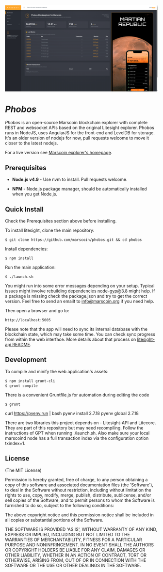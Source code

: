 <p align="center">
  <a href="https://github.com/marscoin/phobos" title="Phobos">
    <img alt="phobos" src="./public/images/phobos_dashboard.png" width="850"></img>
  </a>
</p>

# *Phobos*

*Phobos* is an open-source Marscoin blockchain explorer with complete REST and websocket APIs based on the original Litesight explorer.
Phobos runs in NodeJS, uses AngularJS for the front-end and LevelDB for storage. It's an older version of nodejs for now, pull requests welcome to move it closer to the latest nodejs.

For a live version see [Marscoin explorer's homepage](http://phobos.marscoin.org/).

## Prerequisites

* **Node.js v4.9** - Use nvm to install. Pull requests welcome.

* **NPM** - Node.js package manager, should be automatically installed when you get Node.js.


## Quick Install
  Check the Prerequisites section above before installing.

  To install litesight, clone the main repository:

    $ git clone https://github.com/marscoin/phobos.git && cd phobos

  Install dependencies:

    $ npm install
    
  Run the main application:

    $ ./launch.sh 

  You might run into some error messages depending on your setup. Typical issues might involve rebuilding dependencies node-gyp@3.8 might help. If a package is missing check the package.json and try to get the correct version. Feel free to send an emailt to info@marscoin.org if you need help.
    
  Then open a browser and go to:

    http://localhost:5005

  Please note that the app will need to sync its internal database
  with the blockchain state, which may take some time. You can check
  sync progress from within the web interface. More details about that process
  on [litesight-api README](https://github.com/marscoin/Litesight-api/blob/master/README.md). 
  
  
## Development

To compile and minify the web application's assets:

```
$ npm install grunt-cli
$ grunt compile
```

There is a convenient Gruntfile.js for automation during editing the code

```
$ grunt
```

curl https://pyenv.run | bash
pyenv install 2.7.18
pyenv global 2.7.18

There are two libraries this project depends on - Litesight-API and Litecore. They are part of this repository but may need recompiling. Follow the instructions of GPT when running ./launch.sh. Also make sure your local marscoind node has a full transaction index via the configuration option txindex=1.

## License
(The MIT License)

Permission is hereby granted, free of charge, to any person obtaining
a copy of this software and associated documentation files (the
'Software'), to deal in the Software without restriction, including
without limitation the rights to use, copy, modify, merge, publish,
distribute, sublicense, and/or sell copies of the Software, and to
permit persons to whom the Software is furnished to do so, subject to
the following conditions:

The above copyright notice and this permission notice shall be
included in all copies or substantial portions of the Software.

THE SOFTWARE IS PROVIDED 'AS IS', WITHOUT WARRANTY OF ANY KIND,
EXPRESS OR IMPLIED, INCLUDING BUT NOT LIMITED TO THE WARRANTIES OF
MERCHANTABILITY, FITNESS FOR A PARTICULAR PURPOSE AND NONINFRINGEMENT.
IN NO EVENT SHALL THE AUTHORS OR COPYRIGHT HOLDERS BE LIABLE FOR ANY
CLAIM, DAMAGES OR OTHER LIABILITY, WHETHER IN AN ACTION OF CONTRACT,
TORT OR OTHERWISE, ARISING FROM, OUT OF OR IN CONNECTION WITH THE
SOFTWARE OR THE USE OR OTHER DEALINGS IN THE SOFTWARE.
